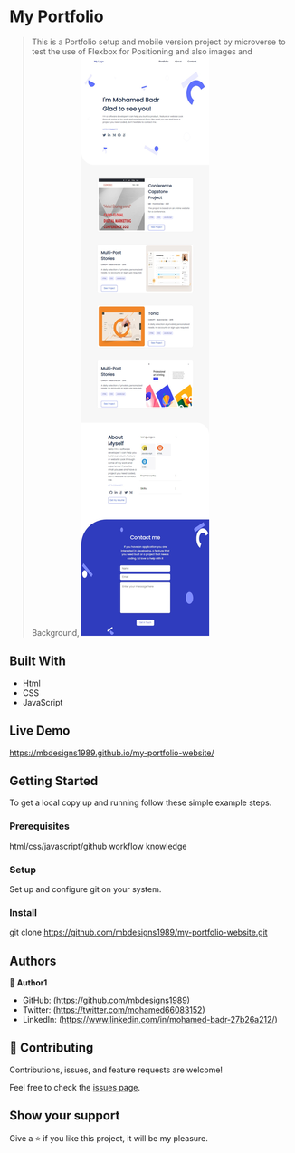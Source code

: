 
# My Portfolio

> This is a Portfolio setup and mobile version  project by microverse to test the use of Flexbox for Positioning and also images and Background,
![portfolio](./assets/images/downloads.jpg)



## Built With

- Html
- CSS
- JavaScript
## Live Demo

 https://mbdesigns1989.github.io/my-portfolio-website/
## Getting Started

To get a local copy up and running follow these simple example steps.

### Prerequisites
html/css/javascript/github workflow knowledge  

### Setup 
Set up and configure git on your system. 

### Install

git clone  https://github.com/mbdesigns1989/my-portfolio-website.git

## Authors

👤 **Author1**

- GitHub: (https://github.com/mbdesigns1989)
- Twitter: (https://twitter.com/mohamed66083152)
- LinkedIn: (https://www.linkedin.com/in/mohamed-badr-27b26a212/)

## 🤝 Contributing

Contributions, issues, and feature requests are welcome!

Feel free to check the [issues page](../../issues/).

## Show your support

Give a ⭐️ if you like this project, it will be my pleasure.
